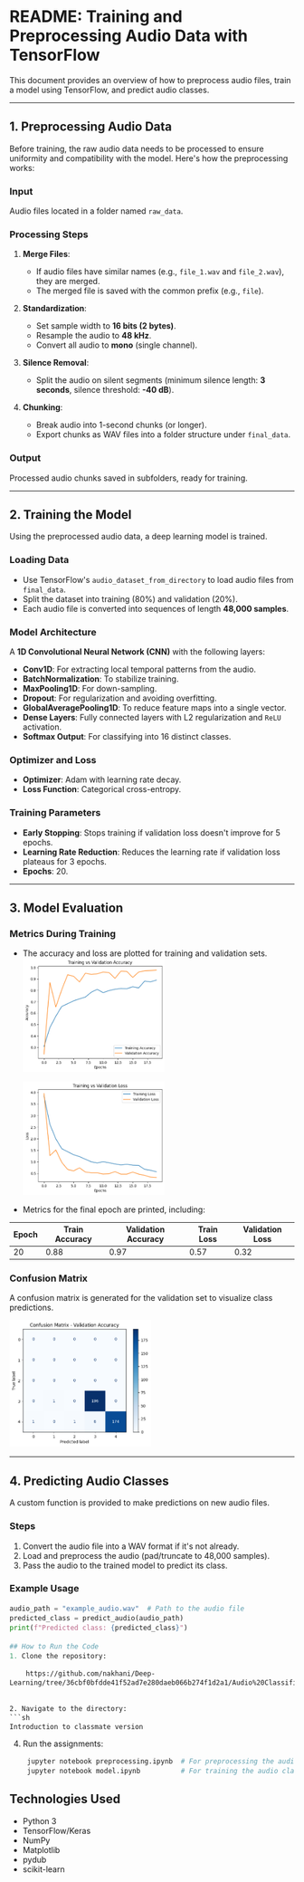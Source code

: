 # README: Training and Preprocessing Audio Data with TensorFlow

This document provides an overview of how to preprocess audio files, train a model using TensorFlow, and predict audio classes. 

---

## 1. Preprocessing Audio Data

Before training, the raw audio data needs to be processed to ensure uniformity and compatibility with the model. Here's how the preprocessing works:

### **Input**
Audio files located in a folder named `raw_data`.

### **Processing Steps**
1. **Merge Files**:
   - If audio files have similar names (e.g., `file_1.wav` and `file_2.wav`), they are merged.
   - The merged file is saved with the common prefix (e.g., `file`).
   
2. **Standardization**:
   - Set sample width to **16 bits (2 bytes)**.
   - Resample the audio to **48 kHz**.
   - Convert all audio to **mono** (single channel).
   
3. **Silence Removal**:
   - Split the audio on silent segments (minimum silence length: **3 seconds**, silence threshold: **-40 dB**).
   
4. **Chunking**:
   - Break audio into 1-second chunks (or longer).
   - Export chunks as WAV files into a folder structure under `final_data`.

### **Output**
Processed audio chunks saved in subfolders, ready for training.

---

## 2. Training the Model

Using the preprocessed audio data, a deep learning model is trained. 

### **Loading Data**
- Use TensorFlow's `audio_dataset_from_directory` to load audio files from `final_data`.
- Split the dataset into training (80%) and validation (20%).
- Each audio file is converted into sequences of length **48,000 samples**.

### **Model Architecture**
A **1D Convolutional Neural Network (CNN)** with the following layers:
- **Conv1D**: For extracting local temporal patterns from the audio.
- **BatchNormalization**: To stabilize training.
- **MaxPooling1D**: For down-sampling.
- **Dropout**: For regularization and avoiding overfitting.
- **GlobalAveragePooling1D**: To reduce feature maps into a single vector.
- **Dense Layers**: Fully connected layers with L2 regularization and `ReLU` activation.
- **Softmax Output**: For classifying into 16 distinct classes.

### **Optimizer and Loss**
- **Optimizer**: Adam with learning rate decay.
- **Loss Function**: Categorical cross-entropy.

### **Training Parameters**
- **Early Stopping**: Stops training if validation loss doesn't improve for 5 epochs.
- **Learning Rate Reduction**: Reduces the learning rate if validation loss plateaus for 3 epochs.
- **Epochs**: 20.

---

## 3. Model Evaluation

### **Metrics During Training**
- The accuracy and loss are plotted for training and validation sets.
  <img src="Accuracy.png" width = "250">
  
  <img src="Loss.png" width = "250">
- Metrics for the final epoch are printed, including:

 | Epoch | Train Accuracy | Validation Accuracy | Train Loss | Validation Loss |
 |-------|----------------|---------------------|------------|-----------------|
 |  20   | 0.88           | 0.97                | 0.57       | 0.32            |
 


### **Confusion Matrix**
A confusion matrix is generated for the validation set to visualize class predictions.

  <img src="confusion matrix.png" width = "250">

---

## 4. Predicting Audio Classes

A custom function is provided to make predictions on new audio files.

### **Steps**
1. Convert the audio file into a WAV format if it's not already.
2. Load and preprocess the audio (pad/truncate to 48,000 samples).
3. Pass the audio to the trained model to predict its class.

### **Example Usage**
```python
audio_path = "example_audio.wav"  # Path to the audio file
predicted_class = predict_audio(audio_path)
print(f"Predicted class: {predicted_class}")

## How to Run the Code
1. Clone the repository:

   ```
        https://github.com/nakhani/Deep-Learning/tree/36cbf0bfdde41f52ad7e280daeb066b274f1d2a1/Audio%20Classification/classmate%20version
   ```

2. Navigate to the directory:
   ```sh
   Introduction to classmate version
   ```

4. Run the assignments:
  
   ```sh
    jupyter notebook preprocessing.ipynb  # For preprocessing the audio files
    jupyter notebook model.ipynb          # For training the audio classification model

   ```

## Technologies Used
- Python 3
- TensorFlow/Keras
- NumPy
- Matplotlib
- pydub
- scikit-learn
